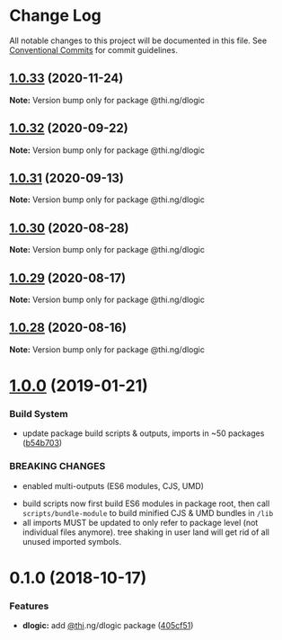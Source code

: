 # Change Log

All notable changes to this project will be documented in this file.
See [Conventional Commits](https://conventionalcommits.org) for commit guidelines.

## [1.0.33](https://github.com/thi-ng/umbrella/compare/@thi.ng/dlogic@1.0.32...@thi.ng/dlogic@1.0.33) (2020-11-24)

**Note:** Version bump only for package @thi.ng/dlogic





## [1.0.32](https://github.com/thi-ng/umbrella/compare/@thi.ng/dlogic@1.0.31...@thi.ng/dlogic@1.0.32) (2020-09-22)

**Note:** Version bump only for package @thi.ng/dlogic





## [1.0.31](https://github.com/thi-ng/umbrella/compare/@thi.ng/dlogic@1.0.30...@thi.ng/dlogic@1.0.31) (2020-09-13)

**Note:** Version bump only for package @thi.ng/dlogic





## [1.0.30](https://github.com/thi-ng/umbrella/compare/@thi.ng/dlogic@1.0.29...@thi.ng/dlogic@1.0.30) (2020-08-28)

**Note:** Version bump only for package @thi.ng/dlogic





## [1.0.29](https://github.com/thi-ng/umbrella/compare/@thi.ng/dlogic@1.0.28...@thi.ng/dlogic@1.0.29) (2020-08-17)

**Note:** Version bump only for package @thi.ng/dlogic





## [1.0.28](https://github.com/thi-ng/umbrella/compare/@thi.ng/dlogic@1.0.27...@thi.ng/dlogic@1.0.28) (2020-08-16)

**Note:** Version bump only for package @thi.ng/dlogic





# [1.0.0](https://github.com/thi-ng/umbrella/compare/@thi.ng/dlogic@0.1.2...@thi.ng/dlogic@1.0.0) (2019-01-21)

### Build System

* update package build scripts & outputs, imports in ~50 packages ([b54b703](https://github.com/thi-ng/umbrella/commit/b54b703))

### BREAKING CHANGES

* enabled multi-outputs (ES6 modules, CJS, UMD)

- build scripts now first build ES6 modules in package root, then call
  `scripts/bundle-module` to build minified CJS & UMD bundles in `/lib`
- all imports MUST be updated to only refer to package level
  (not individual files anymore). tree shaking in user land will get rid of
  all unused imported symbols.

# 0.1.0 (2018-10-17)

### Features

* **dlogic:** add [@thi](https://github.com/thi).ng/dlogic package ([405cf51](https://github.com/thi-ng/umbrella/commit/405cf51))
